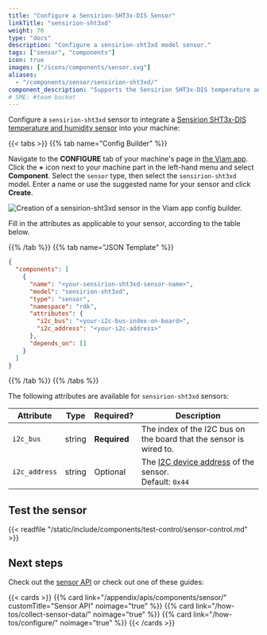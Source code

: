 ```yaml
---
title: "Configure a Sensirion-SHT3x-DIS Sensor"
linkTitle: "sensirion-sht3xd"
weight: 70
type: "docs"
description: "Configure a sensirion-sht3xd model sensor."
tags: ["sensor", "components"]
icon: true
images: ["/icons/components/sensor.svg"]
aliases:
  - "/components/sensor/sensirion-sht3xd/"
component_description: "Supports the Sensirion SHT3x-DIS temperature and humidity sensor."
# SME: #team-bucket
---
```


Configure a `sensirion-sht3xd` sensor to integrate a [Sensirion SHT3x-DIS temperature and humidity sensor](https://www.adafruit.com/product/2857) into your machine:

{{< tabs >}}
{{% tab name="Config Builder" %}}

Navigate to the **CONFIGURE** tab of your machine's page in [the Viam app](https://app.viam.com).
Click the **+** icon next to your machine part in the left-hand menu and select **Component**.
Select the `sensor` type, then select the `sensirion-sht3xd` model.
Enter a name or use the suggested name for your sensor and click **Create**.

![Creation of a sensirion-sht3xd sensor in the Viam app config builder.](/components/sensor/sensirion-sht3xd-sensor-ui-config.png)

Fill in the attributes as applicable to your sensor, according to the table below.

{{% /tab %}}
{{% tab name="JSON Template" %}}

```json {class="line-numbers linkable-line-numbers"}
{
  "components": [
    {
      "name": "<your-sensirion-sht3xd-sensor-name>",
      "model": "sensirion-sht3xd",
      "type": "sensor",
      "namespace": "rdk",
      "attributes": {
        "i2c_bus": "<your-i2c-bus-index-on-board>",
        "i2c_address": "<your-i2c-address>"
      },
      "depends_on": []
    }
  ]
}
```

{{% /tab %}}
{{% /tabs %}}

The following attributes are available for `sensirion-sht3xd` sensors:

<!-- prettier-ignore -->
| Attribute | Type | Required? | Description |
| --------- | ---- | --------- | ----------- |
| `i2c_bus` | string | **Required** | The index of the I2C bus on the board that the sensor is wired to. |
| `i2c_address` | string | Optional | The [I2C device address](https://learn.adafruit.com/i2c-addresses/overview) of the sensor. <br> Default: `0x44` |

## Test the sensor

{{< readfile "/static/include/components/test-control/sensor-control.md" >}}

## Next steps

Check out the [sensor API](/appendix/apis/components/sensor/) or check out one of these guides:

{{< cards >}}
{{% card link="/appendix/apis/components/sensor/" customTitle="Sensor API" noimage="true" %}}
{{% card link="/how-tos/collect-sensor-data/" noimage="true" %}}
{{% card link="/how-tos/configure/" noimage="true" %}}
{{< /cards >}}
